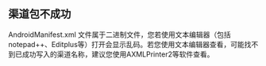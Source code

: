 ## 渠道包不成功
AndroidManifest.xml 文件属于二进制文件，您若使用文本编辑器（包括notepad++、Editplus等）打开会显示乱码。若您使用文本编辑器查看，可能找不到已成功写入的渠道名称，建议您使用AXMLPrinter2等软件查看。